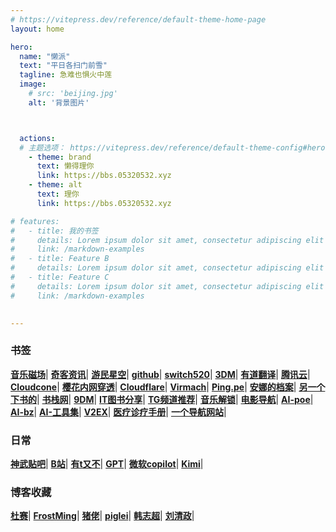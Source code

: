 ```yaml
---
# https://vitepress.dev/reference/default-theme-home-page
layout: home

hero:
  name: "懒派"
  text: "平日各扫门前雪"
  tagline: 急难也惧火中莲
  image: 
    # src: 'beijing.jpg'
    alt: '背景图片'



  actions:
  # 主题选项： https://vitepress.dev/reference/default-theme-config#hero
    - theme: brand
      text: 懒得理你
      link: https://bbs.05320532.xyz
    - theme: alt
      text: 理你
      link: https://bbs.05320532.xyz

# features:
#   - title: 我的书签
#     details: Lorem ipsum dolor sit amet, consectetur adipiscing elit
#     link: /markdown-examples
#   - title: Feature B
#     details: Lorem ipsum dolor sit amet, consectetur adipiscing elit
#   - title: Feature C
#     details: Lorem ipsum dolor sit amet, consectetur adipiscing elit
#     link: /markdown-examples

 
---
```





### 书签
**[音乐磁场](https://www.hifini.com/)**|
**[奇客资讯](https://www.solidot.org/)**|
**[游民星空](https://www.gamersky.com/)**|
**[github](https://github.com/zhongkangjk)**|
**[switch520](https://www.gamer520.com/)**|
**[3DM](https://bbs.3dmgame.com/)**|
**[有道翻译](https://fanyi.youdao.com/)**|
**[腾讯云](https://cloud.tencent.com/)**|
**[Cloudcone](https://app.cloudcone.com/)**|
**[樱花内网穿透](https://www.natfrp.com/)**|
**[Cloudflare](https://dash.cloudflare.com/)**|
**[Virmach](https://billing.virmach.com/)**|
**[Ping.pe](https://ping.pe/)**|
**[安娜的档案](https://zh.annas-archive.org/)**|
**[另一个下书的](https://bk.hallowlib.org/)**|
**[书栈网](https://www.bookstack.cn/)**|
**[9DM](http://www.9dmsgame.com/)**|
**[IT图书分享](https://itbox.cc/)**|
**[TG频道推荐](https://www.tgqun.xyz/)**|
**[音乐解锁](https://demo.unlock-music.dev/)**|
**[电影导航](https://www.f7s.net/)**|
**[AI-poe](https://poe.com/)**|
**[AI-bz](https://chat.gpt.bz/)**|
**[AI-工具集](https://ai-bot.cn/)**|
**[V2EX](https://www.v2ex.com/)**|
**[医疗诊疗手册](https://www.msdmanuals.cn/)**|
**[一个导航网站](https://item.ink/)**|

### 日常
**[神武贴吧](https://tieba.baidu.com/f?kw=%E7%A5%9E%E6%AD%A6%E9%80%8D%E9%81%A5%E5%A4%96%E4%BC%A0&ie=utf-8)**|
**[B站](https://t.bilibili.com/)**|
**[有t又不](https://www.youtube.com/)**|
**[GPT](https://chat.openai.com/chat)**|
**[微软copilot](https://copilot.microsoft.com/)**|
**[Kimi](https://kimi.moonshot.cn/)**|


### 博客收藏
**[杜赛](https://www.dusaiphoto.com/)**|
**[FrostMing](https://frostming.com/)**|
**[猪佬](https://aber.sh/)**|
**[piglei](https://www.piglei.com/)**|
**[韩志超](https://www.cnblogs.com/superhin/)**|
**[刘清政](https://www.cnblogs.com/liuqingzheng/)**|